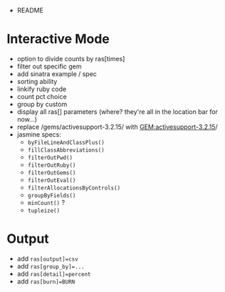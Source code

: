 * README

Interactive Mode
================

* option to divide counts by ras[times]
* filter out specific gem
* add sinatra example / spec
* sorting ability
* linkify ruby code
* count pct choice
* group by custom
* display all ras[] parameters
  (where? they're all in the location bar for now...)
* replace <GEMDIR>/gems/activesupport-3.2.15/ with <GEM:activesupport-3.2.15>/
* jasmine specs:
  * `byFileLineAndClassPlus()`
  * `fillClassAbbreviations()`
  * `filterOutPwd()`
  * `filterOutRuby()`
  * `filterOutGems()`
  * `filterOutEval()`
  * `filterAllocationsByControls()`
  * `groupByFields()`
  * `minCount()` ?
  * `tupleize()`

Output
======

* add `ras[output]=csv`
* add `ras[group_by]=...`
* add `ras[detail]=percent`
* add `ras[burn]=BURN`
